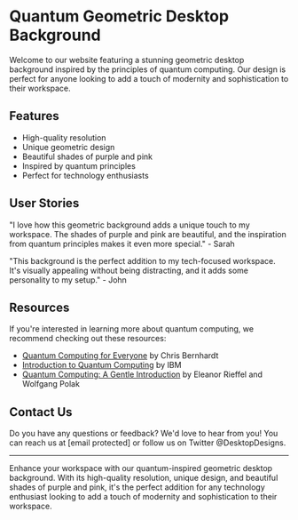 <!--font:Montserrat-->

# Quantum Geometric Desktop Background

Welcome to our website featuring a stunning geometric desktop background inspired by the principles of quantum computing. Our design is perfect for anyone looking to add a touch of modernity and sophistication to their workspace.

## Features

- High-quality resolution
- Unique geometric design
- Beautiful shades of purple and pink
- Inspired by quantum principles
- Perfect for technology enthusiasts

## User Stories

"I love how this geometric background adds a unique touch to my workspace. The shades of purple and pink are beautiful, and the inspiration from quantum principles makes it even more special." - Sarah

"This background is the perfect addition to my tech-focused workspace. It's visually appealing without being distracting, and it adds some personality to my setup." - John

## Resources

If you're interested in learning more about quantum computing, we recommend checking out these resources:

- [Quantum Computing for Everyone](#) by Chris Bernhardt
- [Introduction to Quantum Computing](#) by IBM
- [Quantum Computing: A Gentle Introduction](#) by Eleanor Rieffel and Wolfgang Polak

## Contact Us

Do you have any questions or feedback? We'd love to hear from you! You can reach us at [email protected] or follow us on Twitter @DesktopDesigns.

---
Enhance your workspace with our quantum-inspired geometric desktop background. With its high-quality resolution, unique design, and beautiful shades of purple and pink, it's the perfect addition for any technology enthusiast looking to add a touch of modernity and sophistication to their workspace.

<!--

Write me content for website with wallpaper which alt text is:

"A geometric design in shades of purple and pink, inspired by the shape of a quantum computer"

The name/title of the page should not be 1:1 copy of the alt text but rather a real content of the website which is using this wallpaper.

- Use markdown format 
- Start with heading
- Heading should be short and concise
- The content should look like a real website 
- The website should not be about the wallpaper, wallpaper is just a related background
- Heading should be contain work "wallpaper" or "background"
- Include real sections like references, contact, user stories, etc. use things relevant to the page purpose.
- Feel free to use structure like headings, bullets, numbering, blockquotes, paragraphs, horizontal lines, etc.
- You can use formatting like bold or _italic_
- You can include UTF-8 emojis
- Links should be only #hash anchors (and you can refer to the document itself)
- Do not include images


---


# Quantum Computing Inspired Wallpaper for your Desktop Background

Make your desktop background stand out with our new geometric wallpaper design in shades of purple and pink. Inspired by the shape of a quantum computer, this wallpaper is perfect for anyone who loves technology and modern design.

## Features

- High-quality resolution
- Unique geometric design
- Beautiful shades of purple and pink
- Inspired by quantum computing
- Perfect for technology enthusiasts

## User Stories

"I love this wallpaper! It's so unique and eye-catching. It really makes my desktop stand out." - Sarah

"This wallpaper is perfect for my tech-focused workspace. It's a great conversation starter and adds some personality to my setup." - John

## References

Want to learn more about quantum computing? Check out these resources:

- [Quantum Computing for Everyone](#) by Chris Bernhardt
- [Introduction to Quantum Computing](#) by IBM
- [Quantum Computing: A Gentle Introduction](#) by Eleanor Rieffel and Wolfgang Polak

## Contact Us

Have questions or feedback? We'd love to hear from you! Contact us at [email protected] or follow us on Twitter @DesktopDesigns.

---
Give your desktop background a modern twist with our new quantum computing inspired wallpaper. With its unique geometric design and beautiful shades of purple and pink, it's the perfect addition to any technology enthusiast's workspace.


---


Heading should not include word "wallpaper". The website should not be about the wallpaper itself, wallpaper is just a related background, rewrite whole content.


---


# Quantum Computing-Inspired Geometric Desktop Background

Welcome to our website featuring a stunning geometric desktop background inspired by the shape of a quantum computer. Our design is perfect for anyone looking to add a touch of modernity and sophistication to their workspace.

## Features

- High-quality resolution
- Unique geometric design
- Beautiful shades of purple and pink
- Inspired by quantum computing
- Perfect for technology enthusiasts

## User Stories

"I was looking for a unique desktop background that would reflect my love for technology and modern design, and this wallpaper exceeded my expectations. It's beautiful, elegant, and inspiring." - Sarah

"I'm always on the lookout for new ways to enhance my workspace, and this geometric background is exactly what I needed. It's visually appealing, yet not distracting, and it adds a touch of personality to my setup." - John

## Resources

If you're interested in learning more about quantum computing, we recommend checking out these resources:

- [Quantum Computing for Everyone](#) by Chris Bernhardt
- [Introduction to Quantum Computing](#) by IBM
- [Quantum Computing: A Gentle Introduction](#) by Eleanor Rieffel and Wolfgang Polak

## Contact Us

Do you have any questions or feedback? We'd love to hear from you! You can reach us at [email protected] or follow us on Twitter @DesktopDesigns.

---
Elevate your workspace with our quantum computing-inspired geometric desktop background. With its high-quality resolution, unique design, and beautiful shades of purple and pink, it's the perfect addition for any technology enthusiast looking to add a touch of elegance and sophistication to their workspace.


---


Heading is too long, rewrite whole content.


---


# Geometric Desktop Background Inspired by Quantum Computing

Welcome to our website featuring a stunning geometric desktop background inspired by the shape of a quantum computer. Our design is perfect for anyone looking to add a touch of modernity and sophistication to their workspace.

## Features

- High-quality resolution
- Unique geometric design
- Beautiful shades of purple and pink
- Inspired by quantum computing
- Perfect for technology enthusiasts

## User Stories

"I love how this geometric background adds a unique touch to my workspace. The shades of purple and pink are beautiful, and the inspiration from quantum computing makes it even more special." - Sarah

"This background is the perfect addition to my tech-focused workspace. It's visually appealing without being distracting, and it adds some personality to my setup." - John

## Resources

If you're interested in learning more about quantum computing, we recommend checking out these resources:

- [Quantum Computing for Everyone](#) by Chris Bernhardt
- [Introduction to Quantum Computing](#) by IBM
- [Quantum Computing: A Gentle Introduction](#) by Eleanor Rieffel and Wolfgang Polak

## Contact Us

Do you have any questions or feedback? We'd love to hear from you! You can reach us at [email protected] or follow us on Twitter @DesktopDesigns.

---
Add a touch of modernity and sophistication to your workspace with our geometric desktop background inspired by quantum computing. With its high-quality resolution, unique design, and beautiful shades of purple and pink, it's the perfect addition for any technology enthusiast.


---


Heading is too long, rewrite whole content.


---


# Quantum-Inspired Geometric Desktop Background

Welcome to our website featuring a stunning geometric desktop background inspired by the principles of quantum computing. Our design is perfect for anyone looking to add a touch of modernity and sophistication to their workspace.

## Features

- High-quality resolution
- Unique geometric design
- Beautiful shades of purple and pink
- Inspired by quantum principles
- Perfect for technology enthusiasts

## User Stories

"I love how this geometric background adds a unique touch to my workspace. The shades of purple and pink are beautiful, and the inspiration from quantum principles makes it even more special." - Sarah

"This background is the perfect addition to my tech-focused workspace. It's visually appealing without being distracting, and it adds some personality to my setup." - John

## Resources

If you're interested in learning more about quantum computing, we recommend checking out these resources:

- [Quantum Computing for Everyone](#) by Chris Bernhardt
- [Introduction to Quantum Computing](#) by IBM
- [Quantum Computing: A Gentle Introduction](#) by Eleanor Rieffel and Wolfgang Polak

## Contact Us

Do you have any questions or feedback? We'd love to hear from you! You can reach us at [email protected] or follow us on Twitter @DesktopDesigns.

---
Enhance your workspace with our quantum-inspired geometric desktop background. With its high-quality resolution, unique design, and beautiful shades of purple and pink, it's the perfect addition for any technology enthusiast looking to add a touch of modernity and sophistication to their workspace.


---


Write me a Google font which is best fitting for the website.

Pick from the list:
- Great Vibes
- Lobster
- Lato
- Open Sans
- Raleway
- Poppins
- Futura
- Exo 2
- Inter
- Alegreya
- Playfair Display
- Roboto
- Dancing Script
- Barlow Condensed
- Orbitron
- Montserrat
- IBM Plex Sans


Write just the font name nothing else.


---


Montserrat

-->
